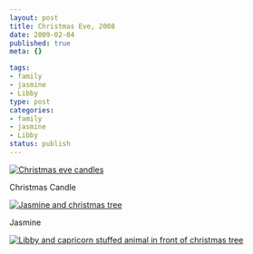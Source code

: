 ```yaml
--- 
layout: post
title: Christmas Eve, 2008
date: 2009-02-04
published: true
meta: {}

tags: 
- family
- jasmine
- Libby
type: post
categories: 
- family
- jasmine
- Libby
status: publish
---
```



[![Christmas eve candles](http://media.eick.us/2011/05/3163592350_4349e8d31a.jpg)](http://www.flickr.com/photos/19429588@N00/3163592350/ "Christmas eve candles")

 

Christmas Candle

 

[![Jasmine and christmas tree](http://media.eick.us/2011/05/3163621990_02b827d9ff.jpg)](http://www.flickr.com/photos/19429588@N00/3163621990/ "Jasmine and christmas tree")

 

Jasmine

 

[![Libby and capricorn stuffed animal in front of christmas tree](http://media.eick.us/2011/05/3163625260_2be7c1ed9f.jpg)](http://www.flickr.com/photos/19429588@N00/3163625260/ "Libby and capricorn stuffed animal in front of christmas tree")

